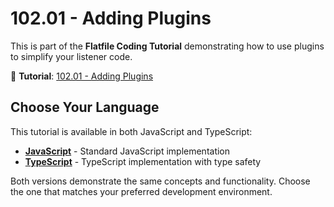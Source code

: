 # 102.01 - Adding Plugins

This is part of the **Flatfile Coding Tutorial** demonstrating how to use plugins to simplify your listener code.

📖 **Tutorial**: [102.01 - Adding Plugins](https://flatfile.com/docs/coding-tutorial/102-modularity-and-depth/102.01-adding-plugins)

## Choose Your Language

This tutorial is available in both JavaScript and TypeScript:

- **[JavaScript](./javascript/)** - Standard JavaScript implementation
- **[TypeScript](./typescript/)** - TypeScript implementation with type safety

Both versions demonstrate the same concepts and functionality. Choose the one that matches your preferred development environment.
